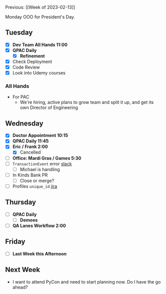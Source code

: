 Previous: [[Week of 2023-02-13]]

Monday OOO for President's Day.

## Tuesday
- [x] **Dev Team All Hands 11:00**
- [x] **QPAC Daily**
	- [x] **Refinement**
- [x] Check Deployment
- [x] Code Review
- [x] Look into Udemy courses

### All Hands
- For PAC
	- We're hiring, active plans to grow team and split it up, and get its own Director of Engineering

## Wednesday
- [x] **Doctor Appointment 10:15**
- [x] **QPAC Daily 11:45**
- [x] **Eric / Frank 2:00**
	- [x] Cancelled
- [ ] **Office: Mardi Gras / Games 5:30**
- [ ] `TransactionEvent` error [slack](https://quorumanalytics.slack.com/archives/CJ7D02KKN/p1677020428666639)
	- [ ] Michael is handling
- [ ] In Kinds Bank PR
	- [ ] Close or merge?
- [ ] Profiles `unique_id` [jira](https://quorumanalytics.atlassian.net/browse/QPAC-1145)

## Thursday
- [ ] **QPAC Daily**
	- [ ] **Demoes**
- [ ] **QA Lanes Workflow 2:00**

## Friday
- [ ] **Last Week this Afternoon**

## Next Week
- I want to attend PyCon and need to start planning now. Do I have the go ahead?